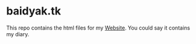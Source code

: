 # baidyak.tk
This repo contains the html files for my [Website](https://baidyak.tk).
You could say it contains my diary.
